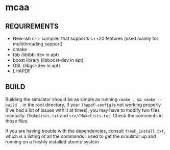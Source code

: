 # mcaa

## REQUIREMENTS

- New-ish c++ compiler that supports c++20 features (used mainly for multithreading support)
- cmake
- tbb (libtbb-dev in apt)
- boost library (libboost-dev in apt) 
- GSL (libgsl-dev in apt)
- LHAPDF

## BUILD

Building the simulator should be as simple as running `cmake . && smake --build .` in the root directory. If your `lhapdf-config` is not working properly (I've had a lot of issues with it at times), you may have to  modify two files manually: `CMakelists.txt` and `src/CMakelists.txt`. Check the comments in those files.

If you are having trouble with the dependencies, consult `fresh_install.txt`, which is a listing of all the commands I used to get the simulator up and running on a freshly installed ubuntu system